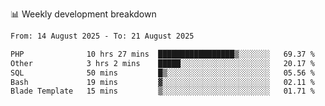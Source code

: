 📊 Weekly development breakdown
<!--START_SECTION:waka-->

```txt
From: 14 August 2025 - To: 21 August 2025

PHP              10 hrs 27 mins  █████████████████▒░░░░░░░   69.37 %
Other            3 hrs 2 mins    █████░░░░░░░░░░░░░░░░░░░░   20.17 %
SQL              50 mins         █▒░░░░░░░░░░░░░░░░░░░░░░░   05.56 %
Bash             19 mins         ▓░░░░░░░░░░░░░░░░░░░░░░░░   02.11 %
Blade Template   15 mins         ▒░░░░░░░░░░░░░░░░░░░░░░░░   01.71 %
```

<!--END_SECTION:waka-->
